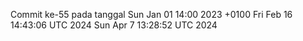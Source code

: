 Commit ke-55 pada tanggal Sun Jan 01 14:00 2023 +0100
Fri Feb 16 14:43:06 UTC 2024
Sun Apr  7 13:28:52 UTC 2024

